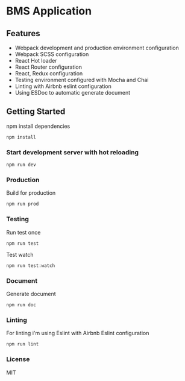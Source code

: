 # BMS Application

## Features

- Webpack development and production environment configuration
- Webpack SCSS configuration
- React Hot loader
- React Router configuration
- React, Redux configuration
- Testing environment configured with Mocha and Chai
- Linting with Airbnb eslint configuration
- Using ESDoc to automatic generate document

## Getting Started

npm install dependencies

````
npm install
````

### Start development server with hot reloading

````
npm run dev
````

### Production

Build for production

````
npm run prod
````

### Testing

Run test once

````
npm run test
````

Test watch

````
npm run test:watch
````

### Document

Generate document

````
npm run doc
````

### Linting

For linting i'm using Eslint with Airbnb Eslint configuration

````
npm run lint
````

### License

MIT
